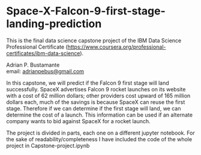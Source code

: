 # Space-X-Falcon-9-first-stage-landing-prediction
This is the final data science capstone project of the IBM Data Science Professional Certificate (https://www.coursera.org/professional-certificates/ibm-data-science).

Adrian P. Bustamante \
email: adrianpebus@gmail.com

In this capstone, we will predict if the Falcon 9 first stage will land successfully. SpaceX advertises Falcon 9 rocket launches on its website with a cost of 62 million dollars;
other providers cost upward of 165 million dollars each, much of the savings is because SpaceX can reuse the first stage. Therefore if we can determine if the first stage will land,
we can determine the cost of a launch. This information can be used if an alternate company wants to bid against SpaceX for a rocket launch.


The project is divided in parts, each one on a different jupyter notebook. For the sake of readability/completeness I have included the code of the whole project in Capstone-project.ipynb
